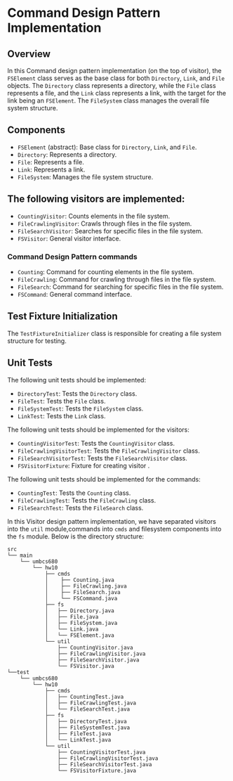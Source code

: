 
# Command Design Pattern Implementation

## Overview

In this Command design pattern implementation (on the top of visitor), the `FSElement` class serves as the base class for both `Directory`, `Link`, and `File` objects. The `Directory` class represents a directory, while the `File` class represents a file, and the `Link` class represents a link, with the target for the link being an `FSElement`. The `FileSystem` class manages the overall file system structure.

## Components

- `FSElement` (abstract): Base class for `Directory`, `Link`, and `File`.
- `Directory`: Represents a directory.
- `File`: Represents a file.
- `Link`: Represents a link.
- `FileSystem`: Manages the file system structure.

## The following visitors are implemented:

- `CountingVisitor`: Counts elements in the file system.
- `FileCrawlingVisitor`: Crawls through files in the file system.
- `FileSearchVisitor`: Searches for specific files in the file system.
- `FSVisitor`: General visitor interface.

### Command Design Pattern commands

- `Counting`: Command for counting elements in the file system.
- `FileCrawling`: Command for crawling through files in the file system.
- `FileSearch`: Command for searching for specific files in the file system.
- `FSCommand`: General command interface.

## Test Fixture Initialization

The `TestFixtureInitializer` class is responsible for creating a file system structure for testing.

## Unit Tests

The following unit tests should be implemented:

- `DirectoryTest`: Tests the `Directory` class.
- `FileTest`: Tests the `File` class.
- `FileSystemTest`: Tests the `FileSystem` class.
- `LinkTest`: Tests the `Link` class.

The following unit tests should be implemented for the visitors:

- `CountingVisitorTest`: Tests the `CountingVisitor` class.
- `FileCrawlingVisitorTest`: Tests the `FileCrawlingVisitor` class.
- `FileSearchVisitorTest`: Tests the `FileSearchVisitor` class.
- `FSVisitorFixture`: Fixture for creating visitor .

The following unit tests should be implemented for the commands:

- `CountingTest`: Tests the `Counting` class.
- `FileCrawlingTest`: Tests the `FileCrawling` class.
- `FileSearchTest`: Tests the `FileSearch` class.

In this Visitor design pattern implementation, we have separated visitors into the `util` module,commands into  `cmds` and filesystem components into the `fs` module. Below is the directory structure:

```
src
└── main
    └── umbcs680
        └── hw10
            ├── cmds
            │    ├── Counting.java
            │    ├── FileCrawling.java
            │    ├── FileSearch.java
            │    └── FSCommand.java
            ├── fs
            │   ├── Directory.java
            │   ├── File.java
            │   ├── FileSystem.java
            │   └── Link.java
            │   └── FSElement.java
            └── util
                ├── CountingVisitor.java
                ├── FileCrawlingVisitor.java
                ├── FileSearchVisitor.java
                └── FSVisitor.java
└──test
    └── umbcs680
        └── hw10
            ├── cmds
            │   ├── CountingTest.java
            │   ├── FileCrawlingTest.java
            │   └── FileSearchTest.java
            ├── fs
            │   ├── DirectoryTest.java
            │   ├── FileSystemTest.java
            │   ├── FileTest.java
            │   └── LinkTest.java
            └── util
                ├── CountingVisitorTest.java
                ├── FileCrawlingVisitorTest.java
                ├── FileSearchVisitorTest.java
                └── FSVisitorFixture.java
    

